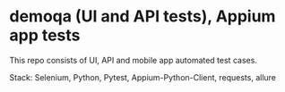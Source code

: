 # demoqa (UI and API tests), Appium app tests
This repo consists of UI, API and mobile app automated test cases.

Stack: Selenium, Python, Pytest, Appium-Python-Client, requests, allure
